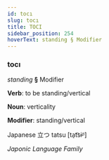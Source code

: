 ```yaml
---
id: tocı
slug: tocı
title: TOCI
sidebar_position: 254
hoverText: standing § Modifier
---
```


### tocı

*standing* **§** Modifier

**Verb**: to be standing/vertical

**Noun**: verticality

**Modifier**: standing/vertical

Japanese 立つ tatsu [ta̠t͡sɨᵝ]

*Japonic Language Family*